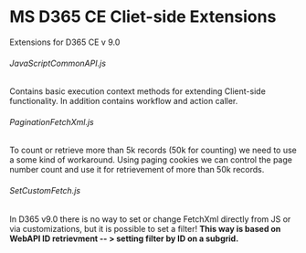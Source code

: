 # MS D365 CE Cliet-side Extensions
Extensions for D365 CE v 9.0 

###### JavaScriptCommonAPI.js
Contains basic execution context methods for extending Client-side functionality.
In addition contains workflow and action caller.
  


###### PaginationFetchXml.js
To count or retrieve more than 5k records (50k for counting) we need to use a some kind of workaround.
Using paging cookies we can control the page number count and use it for retrievement of more than 50k records.
  


###### SetCustomFetch.js
In D365 v9.0 there is no way to set or change FetchXml directly from JS or via customizations, but it is possible to set a filter!
**This way is based on WebAPI ID retrievment -- > setting filter by ID on a subgrid.**
